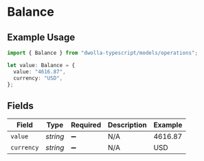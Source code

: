 # Balance

## Example Usage

```typescript
import { Balance } from "dwolla-typescript/models/operations";

let value: Balance = {
  value: "4616.87",
  currency: "USD",
};
```

## Fields

| Field              | Type               | Required           | Description        | Example            |
| ------------------ | ------------------ | ------------------ | ------------------ | ------------------ |
| `value`            | *string*           | :heavy_minus_sign: | N/A                | 4616.87            |
| `currency`         | *string*           | :heavy_minus_sign: | N/A                | USD                |